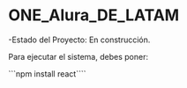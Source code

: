 <h1>ONE_Alura_DE_LATAM</h1>

-Estado del Proyecto: En construcción.

Para ejecutar el sistema, debes poner:

```npm install react````

